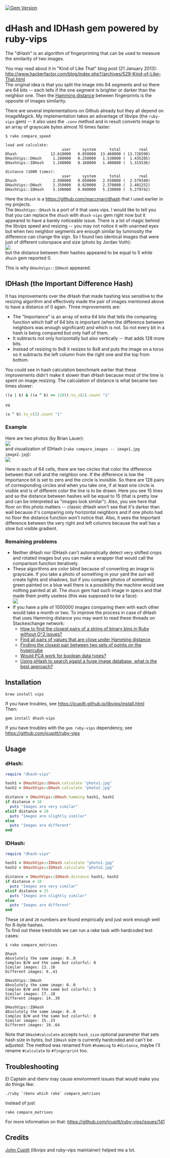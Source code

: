 [![Gem Version](https://badge.fury.io/rb/dhash-vips.svg)](http://badge.fury.io/rb/dhash-vips)

# dHash and IDHash gem powered by ruby-vips

The "dHash" is an algorithm of fingerprinting that can be used to measure the similarity of two images.

You may read about it in "Kind of Like That" blog post (21 January 2013): http://www.hackerfactor.com/blog/index.php?/archives/529-Kind-of-Like-That.html  
The original idea is that you split the image into 64 segments and so there are 64 bits -- each tells if the one segment is brighter or darker than the neighbor one. Then the [Hamming distance](https://en.wikipedia.org/wiki/Hamming_distance) between fingerprints is the opposite of images similarity.

There are several implementations on Github already but they all depend on ImageMagick. My implementation takes an advantage of libvips (the `ruby-vips` gem) -- it also uses the `.conv` method and in result converts image to an array of grayscale bytes almost 10 times faster:
```
$ rake compare_speed

load and calculate:
                         user     system      total        real
Dhash               12.610000   0.850000  13.460000 ( 13.726590)
DHashVips::DHash     1.280000   0.250000   1.530000 (  1.435285)
DHashVips::IDHash    1.240000   0.160000   1.400000 (  1.315536)

distance (1000 times):
                         user     system      total        real
Dhash                2.500000   0.050000   2.550000 (  2.579340)
DHashVips::DHash     2.350000   0.020000   2.370000 (  2.401252)
DHashVips::IDHash    5.190000   0.040000   5.230000 (  5.279742)
```

Here the `Dhash` is a https://github.com/maccman/dhash that I used earlier in my projects.  
The `DHashVips::DHash` is a port of it that uses vips. I would like to tell you that you can replace the `dhash` with `dhash-vips` gem right now but it appeared to have a barely noticeable issue. There is a lot of magic behind the libvips speed and resizing -- you may not notice it with unarmed eyes but when two neighbor segments are enough similar by luminosity the difference can change the sign. So I found two identical images that were just of different colorspace and size (photo by Jordan Voth):  
![](https://storage.googleapis.com/dhash-vips.nakilon.pro/dhash_issue_example.png)  
but the distance between their hashes appeared to be equal to 5 while `dhash` gem reported 0.

This is why `DHashVips::IDHash` appeared.

## IDHash (the Important Difference Hash)

It has improvements over the dHash that made hashing less sensitive to the resizing algorithm and effectively made the pair of images mentioned above to have a distance of 0 again. Three improvements are:  
* The "Importance" is an array of extra 64 bits that tells the comparing function which half of 64 bits is important (when the difference between neighbors was enough significant) and which is not. So not every bit in a hash is being compared but only half of them.
* It subtracts not only horizontally but also vertically -- that adds 128 more bits.
* Instead of resizing to 9x8 it resizes to 8x8 and puts the image on a torus so it subtracts the left column from the right one and the top from bottom.

You could see in hash calculation benchmark earlier that these improvements didn't make it slower than dHash because most of the time is spent on image resizing. The calculation of distance is what became two times slower:
```ruby
((a | b) & ((a ^ b) >> 128)).to_s(2).count "1"
```
vs
```ruby
(a ^ b).to_s(2).count "1"
```

### Example

Here are two photos (by Brian Lauer):  
![](https://storage.googleapis.com/dhash-vips.nakilon.pro/idhash_example_in.png)  
and visualization of IDHash (`rake compare_images -- image1.jpg image2.jpg`):  
![](https://storage.googleapis.com/dhash-vips.nakilon.pro/idhash_example_out.png)  

Here in each of 64 cells, there are two circles that color the difference between that cell and the neighbor one. If the difference is low the Importance bit is set to zero and the circle is invisible. So there are 128 pairs of corresponding circles and when you take one, if at least one circle is visible and is of different color the line is to be drawn. Here you see 15 lines and so the distance between hashes will be equal to 15 (that is pretty low and can be interpreted as "images look similar"). Also, you see here that floor on this photo matters -- classic dHash won't see that it's darker than wall because it's comparing only horizontal neighbors and if one photo had no floor the distance function won't notice that. Also, it sees the Important difference between the very right and left columns because the wall has a slow but visible gradient.

### Remaining problems

* Neither dHash nor IDHash can't automatically detect very shifted crops and rotated images but you can make a wrapper that would call the comparison function iteratively.  
* These algorithms are color blind because of converting an image to grayscale. If you take a photo of something in your yard the sun will create lights and shadows, but if you compare photos of something green painted on a blue wall there is a possibility the machine would see nothing painted at all. The `dhash` gem had such image in specs and that made them pretty useless (this was supposed to be a face):  
![](https://storage.googleapis.com/dhash-vips.nakilon.pro/colorblind.png)  
* If you have a pile of 1000000 images comparing them with each other would take a month or two. To improve the process in case of dHash that uses Hamming distance you may want to read these threads on Stackexchange network:  
  * [How to find the closest pairs of a string of binary bins in Ruby without O^2 issues?](https://stackoverflow.com/q/8734034/322020)  
  * [Find all pairs of values that are close under Hamming distance](https://cstheory.stackexchange.com/q/18516/27420)  
  * [Finding the closest pair between two sets of points on the hypercube](https://cstheory.stackexchange.com/q/16322/27420)  
  * [Would PCA work for boolean data types?](https://stats.stackexchange.com/q/159705/1125)  
  * [Using pHash to search agaist a huge image database, what is the best approach?](https://stackoverflow.com/q/18257641/322020)  

## Installation

    brew install vips

If you have troubles, see https://jcupitt.github.io/libvips/install.html  
Then:

    gem install dhash-vips

If you have troubles with the `gem ruby-vips` dependency, see https://github.com/jcupitt/ruby-vips  

## Usage

### dHash:

```ruby
require "dhash-vips"

hash1 = DHashVips::DHash.calculate "photo1.jpg"
hash2 = DHashVips::DHash.calculate "photo2.jpg"

distance = DHashVips::DHash.hamming hash1, hash2
if distance < 10
  puts "Images are very similar"
elsif distance < 20
  puts "Images are slightly similar"
else
  puts "Images are different"
end
```

### IDHash:

```ruby
require "dhash-vips"

hash1 = DHashVips::IDHash.calculate "photo1.jpg"
hash2 = DHashVips::IDHash.calculate "photo2.jpg"

distance = DHashVips::IDHash.distance hash1, hash2
if distance < 10
  puts "Images are very similar"
elsif distance < 25
  puts "Images are slightly similar"
else
  puts "Images are different"
end
```

These `10` and `20` numbers are found empirically and just work enough well for 8-byte hashes.  
To find out these tresholds we can run a rake task with hardcoded test cases:
```
$ rake compare_matrixes

Dhash
Absolutely the same image: 0..0
Complex B/W and the same but colorful: 0
Similar images: 13..16
Different images: 9..41

DHashVips::DHash
Absolutely the same image: 0..0
Complex B/W and the same but colorful: 5
Similar images: 17..18
Different images: 14..39

DHashVips::IDHash
Absolutely the same image: 0..0
Complex B/W and the same but colorful: 0
Similar images: 15..23
Different images: 19..64
```

Note that `DHash#calculate` accepts `hash_size` optional parameter that sets hash size in bytes, but `IDHash` size is currently hardcoded and can't be adjusted. The method was renamed from `#hamming` to `#distance`, maybe I'll rename `#calculate` to `#fingerprint` too.

## Troubleshooting

El Captain and rbenv may cause environment issues that would make you do things like:
```
./ruby `rbenv which rake` compare_matrixes
```
instead of just
```
rake compare_matrixes
```
For more information on that: https://github.com/jcupitt/ruby-vips/issues/141

## Credits

[John Cupitt](https://github.com/jcupitt) (libvips and ruby-vips maintainer) helped me a lot.
